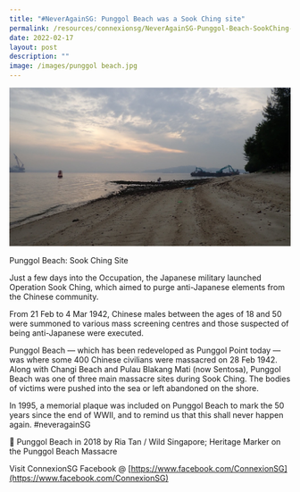 ```yaml
---
title: "#NeverAgainSG: Punggol Beach was a Sook Ching site"
permalink: /resources/connexionsg/NeverAgainSG-Punggol-Beach-SookChing-Site
date: 2022-02-17
layout: post
description: ""
image: /images/punggol beach.jpg
---
```


![](/images/punggol%20beach.jpg)

Punggol Beach: Sook Ching Site

Just a few days into the Occupation, the Japanese military launched Operation Sook Ching, which aimed to purge anti-Japanese elements from the Chinese community. 

From 21 Feb to 4 Mar 1942, Chinese males between the ages of 18 and 50 were summoned to various mass screening centres and those suspected of being anti-Japanese were executed.

Punggol Beach — which has been redeveloped as Punggol Point today — was where some 400 Chinese civilians were massacred on 28 Feb 1942. Along with Changi Beach and Pulau Blakang Mati (now Sentosa), Punggol Beach was one of three main massacre sites during Sook Ching. The bodies of victims were pushed into the sea or left abandoned on the shore.

In 1995, a memorial plaque was included on Punggol Beach to mark the 50 years since the end of WWII, and to remind us that this shall never happen again. #neveragainSG

📸 Punggol Beach in 2018 by Ria Tan / Wild Singapore; Heritage Marker on the Punggol Beach Massacre

Visit ConnexionSG Facebook @ [https://www.facebook.com/ConnexionSG](https://www.facebook.com/ConnexionSG)